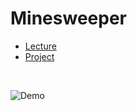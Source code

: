 # Minesweeper

- [Lecture](https://cs50.harvard.edu/ai/2024/notes/1/)
- [Project](https://cs50.harvard.edu/ai/2024/projects/1/minesweeper/)

<br/>

![Demo](readme/minesweeper-hd.gif)